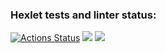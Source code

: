 ### Hexlet tests and linter status:
[![Actions Status](https://github.com/VladDB/java-project-lvl3/workflows/hexlet-check/badge.svg)](https://github.com/VladDB/java-project-lvl3/actions)
<a href="https://codeclimate.com/github/VladDB/java-project-lvl3/maintainability"><img src="https://api.codeclimate.com/v1/badges/4b0a0c88f4c6c3dca28d/maintainability" /></a>
<a href="https://codeclimate.com/github/VladDB/java-project-lvl3/test_coverage"><img src="https://api.codeclimate.com/v1/badges/4b0a0c88f4c6c3dca28d/test_coverage" /></a>